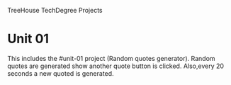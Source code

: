 TreeHouse TechDegree Projects
# Unit 01
This includes the #unit-01 project (Random quotes generator). Random quotes are generated show another quote button is clicked. Also,every 20 seconds a new quoted is generated.
